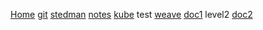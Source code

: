 <!-- docs/_sidebar.md -->

[Home](/)
[git](git.md)
[stedman](stedman.md)
[notes](notes.md)
	[kube](kubenotes.md)
test
	[weave](weave.md)
	[doc1](kubenotes.md)
	level2
		[doc2](stedman.md)
